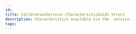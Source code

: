 ```yaml
---
id: 
title: CalibrationService::CharacteristicUuids Struct
description: Characteristics available via the  service.
tags:
---
```

